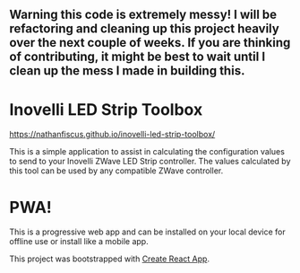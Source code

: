## Warning this code is extremely messy! I will be refactoring and cleaning up this project heavily over the next couple of weeks. If you are thinking of contributing, it might be best to wait until I clean up the mess I made in building this.

# Inovelli LED Strip Toolbox

https://nathanfiscus.github.io/inovelli-led-strip-toolbox/

This is a simple application to assist in calculating the configuration values to send to your Inovelli ZWave LED Strip controller. The values calculated by this tool can be used by any compatible ZWave controller.

# PWA!

This is a progressive web app and can be installed on your local device for offline use or install like a mobile app.

This project was bootstrapped with [Create React App](https://github.com/facebook/create-react-app).
